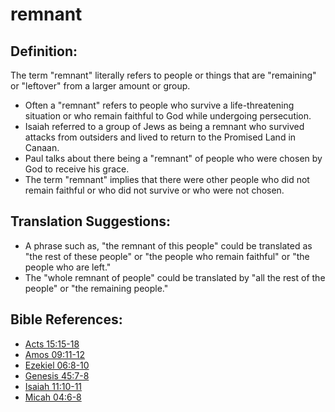 # remnant #

## Definition: ##

The term "remnant" literally refers to people or things that are "remaining" or "leftover" from a larger amount or group.

* Often a "remnant" refers to people who survive a life-threatening situation or who remain faithful to God while undergoing persecution.
* Isaiah referred to a group of Jews as being a remnant who survived attacks from outsiders and lived to return to the Promised Land in Canaan.
* Paul talks about there being a "remnant" of people who were chosen by God to receive his grace.
* The term "remnant" implies that there were other people who did not remain faithful or who did not survive or who were not chosen.

## Translation Suggestions: ##

* A phrase such as, "the remnant of this people" could be translated as "the rest of these people" or "the people who remain faithful" or "the people who are left."
* The "whole remnant of people" could be translated by "all the rest of the people" or "the remaining people."

## Bible References: ##

* [Acts 15:15-18](https://door43.org/en/bible/notes/act/15/15)
* [Amos 09:11-12](https://door43.org/en/bible/notes/amo/09/11)
* [Ezekiel 06:8-10](https://door43.org/en/bible/notes/ezk/06/08)
* [Genesis 45:7-8](https://door43.org/en/bible/notes/gen/45/07)
* [Isaiah 11:10-11](https://door43.org/en/bible/notes/isa/11/10)
* [Micah 04:6-8](https://door43.org/en/bible/notes/mic/04/06)

